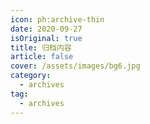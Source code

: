 ```yaml
---
icon: ph:archive-thin
date: 2020-09-27
isOriginal: true
title: 归档内容
article: false
cover: /assets/images/bg6.jpg
category:
  - archives
tag:
  - archives
---
```


<AutoCatalog />